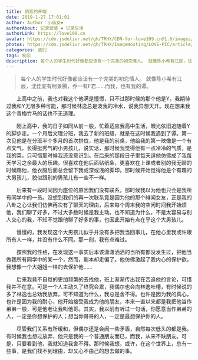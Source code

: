 ```yaml
---
title: 初恋的开端
date: 2019-1-27 17:01:01
author: Author：小仙女❤️
authorAbout: 记录爱情 ❤️ 记录生活
authorLink: https://love109.cn
avatar: https://cdn.jsdelivr.net/gh/TRHX/CDN-for-love109.cn@1.6/images/custom/love109.jpg
photos: https://cdn.jsdelivr.net/gh/TRHX/ImageHosting/LOVE-PIC/article/article02.webp
categories: 我们
tags: 初恋
description: 每个人的学生时代好像都应该有一个完美的初恋情人。 就像陈小希有江辰，沈佳宜有柯景腾，乔一有F君，而我，也有我的谭。
---
```


> 每个人的学生时代好像都应该有一个完美的初恋情人。 就像陈小希有江辰，沈佳宜有柯景腾，乔一有F君……而我，也有我的谭。

&ensp;&ensp;&ensp;&ensp;上高中之前，我也对我这个他满是憧憬，只不过那时候的那个他是Y。我期待过我和Y无限多种可能，那时候林逸总是泼我的冷水，说我异想天开。现在想来我这个青梅竹马的话也不无道理。

&ensp;&ensp;&ensp;&ensp;刚上高中，我的日子如同从前一般，忙着适应我高中生活，眼光依旧追随着Y的脚步走。一个月后文理分班，我去了新的班级，就是在这时候我遇到了谭。第一次见他是在分班半个多月的首次排位，他是我的前桌，他给我的第一映像是一个有点文气，长得挺秀气的小男孩儿，说实话，那时候我觉得他有一点冷冷的气质，是我的菜。只可惜那时候我还没意识到。在后来的那段日子里每天逗他仿佛成了我每天学习之余最大的乐趣。很喜欢在他后面贴纸条，更喜欢在上课或者别的我无聊的时候踢他，他衣服后面总会留下我或深或浅的脚印。那时候开始觉得他是个有趣的大男孩儿，貌似跟别的男孩儿有一些不一样。

&ensp;&ensp;&ensp;&ensp;后来有一段时间因为座位的原因我们没有联系，那时候我以为他也只会是我所有同学中的一员。没想到我们的再一次联系竟是因为他的那个绯闻女友，正是我的八卦之心让我们仿佛再次有了聊天的理由，后来每个周末我的空闲时间我开始烦他，我们聊了好多，不过大多数时候是我主动。也不知道为什么，不是太容易与别人交心的我，不知不觉跟他聊了好多的事，也因此开始有点在乎这个大男孩儿。

&ensp;&ensp;&ensp;&ensp;慢慢的，我发现这个大男孩儿似乎并没有多把我当回事儿，在他心里我或许跟所有人一样，并没有什么不同。那一刻，我有点难过。

&ensp;&ensp;&ensp;&ensp;按照我的性格，在发现这一事实后本该潇潇洒洒的当所有都没发生过，把他当做我所有同学中的某一个，然而，剧本却走偏了。他仿佛激起了我内心的保护欲，我想像一个大姐姐一样的去保护他……

&ensp;&ensp;&ensp;&ensp;后来我竟不自觉的更加频繁的去找他，班上渐渐传出我在苦追他的言论，可惜我并不在意。可是一个人主动久了终究会累，我偶尔也会向林逸吐槽，有时候说的多了林逸也总劝我放弃，可不知道为什么，我总是舍不得。也许是因为我的真心，也许是因为我的耐心，他开始接受我成为他的朋友，本来一直以来都是我把他当作弟弟一般，可是他老让我叫他哥。其实，我以前有听过一句话，你愿意当作弟弟的人，一定是你想保护的人；想当你哥哥的人，一定是最想保护你的人。

&ensp;&ensp;&ensp;&ensp;尽管我们关系有所缓和，但偶尔还是会闹一些矛盾，自然每次低头的都是我。有时候我也想过放弃，他只是我的一个普通朋友而已，而我，从来不缺朋友。可是，只要看到他，我就知道我舍不得。那时候我想，或许，在这个世界上，总有一些事，是我们找不到理由，却又心不由己的想去做的事。